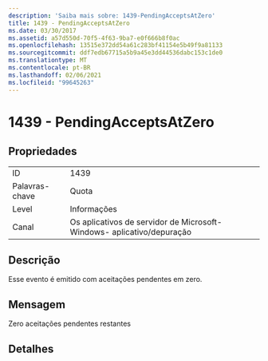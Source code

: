 ```yaml
---
description: 'Saiba mais sobre: 1439-PendingAcceptsAtZero'
title: 1439 - PendingAcceptsAtZero
ms.date: 03/30/2017
ms.assetid: a57d550d-70f5-4f63-9ba7-e0f666b8f0ac
ms.openlocfilehash: 13515e372dd54a61c283bf41154e5b49f9a81133
ms.sourcegitcommit: ddf7edb67715a5b9a45e3dd44536dabc153c1de0
ms.translationtype: MT
ms.contentlocale: pt-BR
ms.lasthandoff: 02/06/2021
ms.locfileid: "99645263"
---
```

# <a name="1439---pendingacceptsatzero"></a>1439 - PendingAcceptsAtZero

## <a name="properties"></a>Propriedades  
  
|||  
|-|-|  
|ID|1439|  
|Palavras-chave|Quota|  
|Level|Informações|  
|Canal|Os aplicativos de servidor de Microsoft-Windows- aplicativo/depuração|  
  
## <a name="description"></a>Descrição  

 Esse evento é emitido com aceitações pendentes em zero.  
  
## <a name="message"></a>Mensagem  

 Zero aceitações pendentes restantes  
  
## <a name="details"></a>Detalhes
